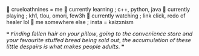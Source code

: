 🌊 crueloathnines = me
🎐 currently learning ; c++, python, java
📘 currently playing ; kh1, tlou, omori, few3h
🧊 currently watching ; link click, redo of healer lol
💙 me somewhere else ; insta = kaizxnism

❝ 𝘍𝘪𝘯𝘥𝘪𝘯𝘨 𝘧𝘢𝘭𝘭𝘦𝘯 𝘩𝘢𝘪𝘳 𝘰𝘯 𝘺𝘰𝘶𝘳 𝘱𝘪𝘭𝘭𝘰𝘸, 𝘨𝘰𝘪𝘯𝘨 𝘵𝘰 𝘵𝘩𝘦 𝘤𝘰𝘯𝘷𝘦𝘯𝘪𝘦𝘯𝘤𝘦 𝘴𝘵𝘰𝘳𝘦 𝘢𝘯𝘥 𝘺𝘰𝘶𝘳 𝘧𝘢𝘷𝘰𝘶𝘳𝘪𝘵𝘦 𝘴𝘵𝘶𝘧𝘧𝘦𝘥 𝘣𝘳𝘦𝘢𝘥 𝘣𝘦𝘪𝘯𝘨 𝘴𝘰𝘭𝘥 𝘰𝘶𝘵, 𝘵𝘩𝘦 𝘢𝘤𝘤𝘶𝘮𝘶𝘭𝘢𝘵𝘪𝘰𝘯 𝘰𝘧 𝘵𝘩𝘦𝘴𝘦 𝘭𝘪𝘵𝘵𝘭𝘦 𝘥𝘦𝘴𝘱𝘢𝘪𝘳𝘴 𝘪𝘴 𝘸𝘩𝘢𝘵 𝘮𝘢𝘬𝘦𝘴 𝘱𝘦𝘰𝘱𝘭𝘦 𝘢𝘥𝘶𝘭𝘵𝘴. ❞

<!---
CruelOathNines/CruelOathNines is a ✨ special ✨ repository because its `README.md` (this file) appears on your GitHub profile.
You can click the Preview link to take a look at your changes.
--->
